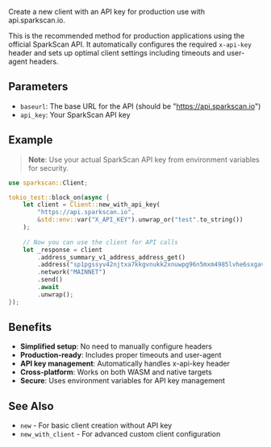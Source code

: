 Create a new client with an API key for production use with api.sparkscan.io.

This is the recommended method for production applications using the official SparkScan API. It automatically configures the required `x-api-key` header and sets up optimal client settings including timeouts and user-agent headers.

## Parameters

- `baseurl`: The base URL for the API (should be "https://api.sparkscan.io")
- `api_key`: Your SparkScan API key

## Example

> **Note**: Use your actual SparkScan API key from environment variables for security.

```rust
use sparkscan::Client;

tokio_test::block_on(async {
    let client = Client::new_with_api_key(
        "https://api.sparkscan.io", 
        &std::env::var("X_API_KEY").unwrap_or("test".to_string())
    );
    
    // Now you can use the client for API calls
    let _response = client
        .address_summary_v1_address_address_get()
        .address("sp1pgssyv42njtxa7kkgvnukk2xnuwpg96n5mxm4985lvhe6sxgavl902js39la8k")
        .network("MAINNET")
        .send()
        .await
        .unwrap();
});
```

## Benefits

- **Simplified setup**: No need to manually configure headers
- **Production-ready**: Includes proper timeouts and user-agent
- **API key management**: Automatically handles x-api-key header
- **Cross-platform**: Works on both WASM and native targets
- **Secure**: Uses environment variables for API key management

## See Also

- `new` - For basic client creation without API key
- `new_with_client` - For advanced custom client configuration
